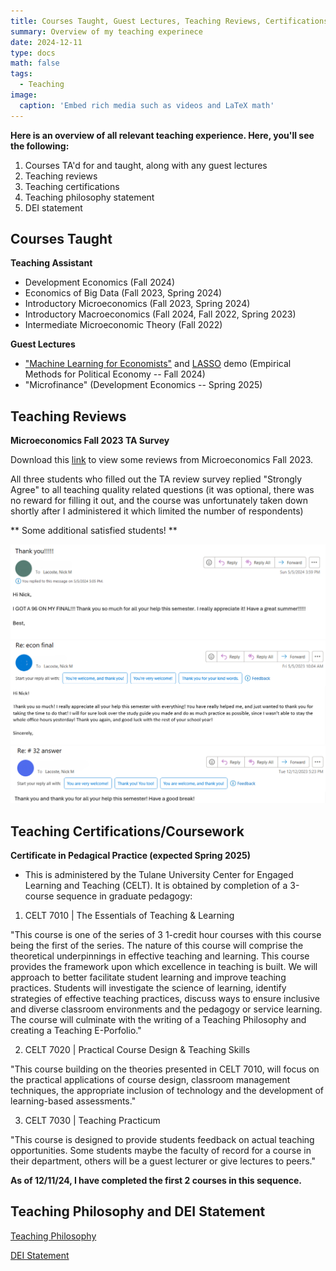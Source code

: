 ```yaml
---
title: Courses Taught, Guest Lectures, Teaching Reviews, Certifications
summary: Overview of my teaching experinece
date: 2024-12-11
type: docs
math: false
tags:
  - Teaching
image:
  caption: 'Embed rich media such as videos and LaTeX math'
---
```


**Here is an overview of all relevant teaching experience. Here, you'll see the following:**

1. Courses TA'd for and taught, along with any guest lectures
2. Teaching reviews
3. Teaching certifications
4. Teaching philosophy statement
5. DEI statement


## Courses Taught

**Teaching Assistant**

* Development Economics (Fall 2024)
* Economics of Big Data (Fall 2023, Spring 2024)
* Introductory Microeconomics (Fall 2023, Spring 2024)
* Introductory Macroeconomics (Fall 2024, Fall 2022, Spring 2023)
* Intermediate Microeconomic Theory (Fall 2022)

**Guest Lectures**

* ["Machine Learning for Economists"](Machine_Learning_for_Economists.pdf) and [LASSO](LASSO_demo_nb.pdf) demo (Empirical Methods for Political Economy -- Fall 2024)
* "Microfinance" (Development Economics -- Spring 2025)

## Teaching Reviews

**Microeconomics Fall 2023 TA Survey**

Download this [link](econ_1010_fall23_survey.pdf) to view some reviews from Microeconomics Fall 2023.

All three students who filled out the TA review survey replied "Strongly Agree" to all teaching quality related questions (it was optional, there was no reward for filling it out, and the course was unfortunately taken down shortly after I administered it which limited the number of respondents)

** Some additional satisfied students! **

![Teaching Review 1](email_olivia_segura_anonym.png)
![Teaching Review 2](email_bea_pierce_anonym.png)
![Teaching Review 3](email_sydney_simmons_anonym.png)

## Teaching Certifications/Coursework

**Certificate in Pedagical Practice (expected Spring 2025)**

* This is administered by the Tulane University Center for Engaged Learning and Teaching (CELT). It is obtained by completion of a 3-course sequence in graduate pedagogy:

1. CELT 7010 | The Essentials of Teaching & Learning

"This course is one of the series of 3 1-credit hour courses with this course being the first of the series. The nature of this course will comprise the theoretical underpinnings in effective teaching and learning. This course provides the framework upon which excellence in teaching is built. We will approach to better facilitate student learning and improve teaching practices. Students will investigate the science of learning, identify strategies of effective teaching practices, discuss ways to ensure inclusive and diverse classroom environments and the pedagogy or service learning. The course will culminate with the writing of a Teaching Philosophy and creating a Teaching E-Porfolio."

2. CELT 7020 | Practical Course Design & Teaching Skills

"This course building on the theories presented in CELT 7010, will focus on the practical applications of course design, classroom management techniques, the appropriate inclusion of technology and the development of learning-based assessments."

3. CELT 7030 | Teaching Practicum

"This course is designed to provide students feedback on actual teaching opportunities. Some students maybe the faculty of record for a course in their department, others will be a guest lecturer or give lectures to peers."

**As of 12/11/24, I have completed the first 2 courses in this sequence.**

## Teaching Philosophy and DEI Statement

[Teaching Philosophy](Teaching_Philosophy_v2.pdf)

[DEI Statement](EDI_statement_v1.pdf)


